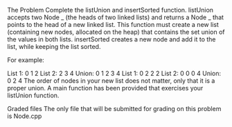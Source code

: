 The Problem
Complete the listUnion and insertSorted function. listUnion accepts two Node _ (the heads of two linked lists) and returns a Node _ that points to the head of a new linked list. This function must create a new list (containing new nodes, allocated on the heap) that contains the set union of the values in both lists. insertSorted creates a new node and add it to the list, while keeping the list sorted.

For example:

List 1: 0 1 2
List 2: 2 3 4
Union: 0 1 2 3 4
List 1: 0 2 2 2
List 2: 0 0 0 4
Union: 0 2 4
The order of nodes in your new list does not matter, only that it is a proper union. A main function has been provided that exercises your listUnion function.

Graded files
The only file that will be submitted for grading on this problem is Node.cpp
